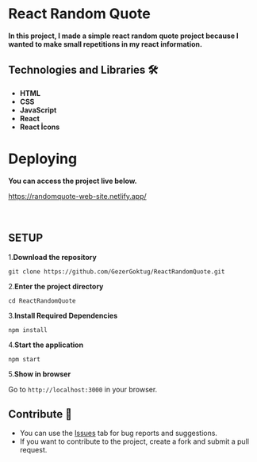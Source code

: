 # React Random Quote

**<p>In this project, I made a simple react random quote project because I wanted to make small repetitions in my react information.</p>**



## Technologies and Libraries 🛠️
<strong><ul>
<li>HTML </li>  
<li>CSS</li>  
<li>JavaScript</li>  
<li>React</li>  
<li>React İcons</li>  
</ul></strong>




# Deploying

**<p>You can access the project live below.</p>**

<a href="https://randomquote-web-site.netlify.app/">https://randomquote-web-site.netlify.app/</a>
<br>
<br>
<br>







## SETUP

1.**Download the repository**

```
git clone https://github.com/GezerGoktug/ReactRandomQuote.git
```

2.**Enter the project directory**

```
cd ReactRandomQuote
```

3.**Install Required Dependencies**

```
npm install
```

4.**Start the application**

```
npm start
```

5.**Show in browser**

Go to `http://localhost:3000` in your browser.




## Contribute 🤝

- You can use the [Issues](https://github.com/GezerGoktug/ReactRandomQuote) tab for bug reports and suggestions.
- If you want to contribute to the project, create a fork and submit a pull request.
